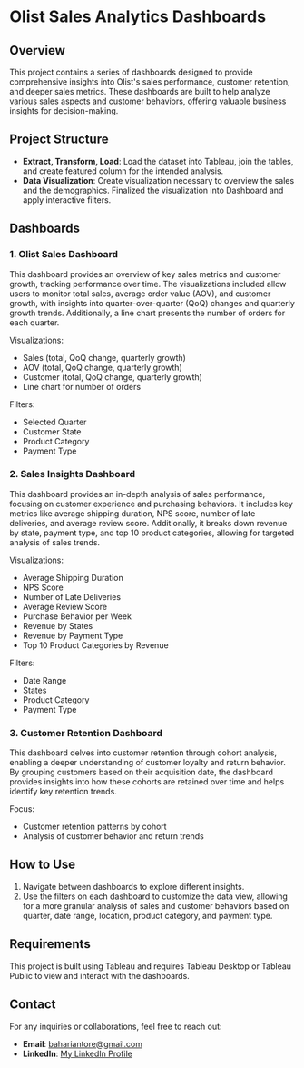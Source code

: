 # Olist Sales Analytics Dashboards

## Overview
This project contains a series of dashboards designed to provide comprehensive insights into Olist's sales performance, customer retention, and deeper sales metrics. These dashboards are built to help analyze various sales aspects and customer behaviors, offering valuable business insights for decision-making.

## Project Structure
- **Extract, Transform, Load**: Load the dataset into Tableau, join the tables, and create featured column for the intended analysis.
- **Data Visualization**: Create visualization necessary to overview the sales and the demographics. Finalized the visualization into Dashboard and apply interactive filters.

## Dashboards
### 1. Olist Sales Dashboard
This dashboard provides an overview of key sales metrics and customer growth, tracking performance over time. The visualizations included allow users to monitor total sales, average order value (AOV), and customer growth, with insights into quarter-over-quarter (QoQ) changes and quarterly growth trends. Additionally, a line chart presents the number of orders for each quarter.

Visualizations:
- Sales (total, QoQ change, quarterly growth)
- AOV (total, QoQ change, quarterly growth)
- Customer (total, QoQ change, quarterly growth)
- Line chart for number of orders

Filters:
- Selected Quarter
- Customer State
- Product Category
- Payment Type

### 2. Sales Insights Dashboard
This dashboard provides an in-depth analysis of sales performance, focusing on customer experience and purchasing behaviors. It includes key metrics like average shipping duration, NPS score, number of late deliveries, and average review score. Additionally, it breaks down revenue by state, payment type, and top 10 product categories, allowing for targeted analysis of sales trends.

Visualizations:
- Average Shipping Duration
- NPS Score
- Number of Late Deliveries
- Average Review Score
- Purchase Behavior per Week
- Revenue by States
- Revenue by Payment Type
- Top 10 Product Categories by Revenue

Filters:
- Date Range
- States
- Product Category
- Payment Type

### 3. Customer Retention Dashboard
This dashboard delves into customer retention through cohort analysis, enabling a deeper understanding of customer loyalty and return behavior. By grouping customers based on their acquisition date, the dashboard provides insights into how these cohorts are retained over time and helps identify key retention trends.

Focus:
- Customer retention patterns by cohort
- Analysis of customer behavior and return trends

## How to Use
1. Navigate between dashboards to explore different insights.
2. Use the filters on each dashboard to customize the data view, allowing for a more granular analysis of sales and customer behaviors based on quarter, date range, location, product category, and payment type.

## Requirements
This project is built using Tableau and requires Tableau Desktop or Tableau Public to view and interact with the dashboards.

## Contact
For any inquiries or collaborations, feel free to reach out:

- **Email**: bahariantore@gmail.com
- **LinkedIn**: [My LinkedIn Profile](https://www.linkedin.com/in/baharianto)